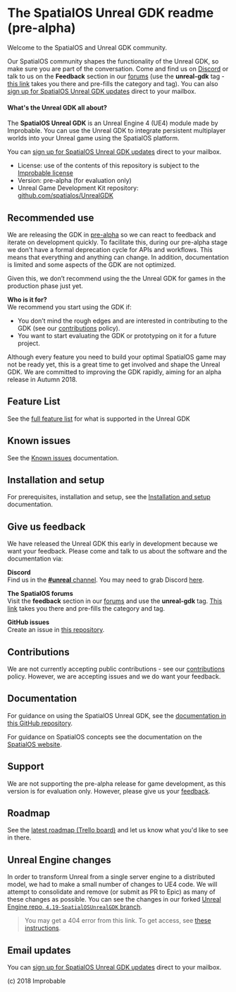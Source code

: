 # The SpatialOS Unreal GDK readme (pre-alpha)

Welcome to the SpatialOS and Unreal GDK community.

Our SpatialOS community shapes the functionality of the Unreal GDK, so make sure you are part of the conversation. Come and find us on [Discord](https://discordapp.com/channels/311273633307951114/339471548647866368) or talk to us on the **Feedback** section in our [forums](https://forums.improbable.io/) (use the **unreal-gdk** tag - [this link](https://forums.improbable.io/new-topic?category=Feedback&tags=unreal-gdk) takes you there and pre-fills the category and tag). You can also [sign up for SpatialOS Unreal GDK updates](http://go.pardot.com/l/169082/2018-06-15/27ld2t) direct to your mailbox.

#### What's the Unreal GDK all about?
The **SpatialOS Unreal GDK** is an Unreal Engine 4 (UE4) module made by Improbable. You can use the Unreal GDK to integrate persistent multiplayer worlds into your Unreal game using the SpatialOS platform.

You can [sign up for SpatialOS Unreal GDK updates](http://go.pardot.com/l/169082/2018-06-15/27ld2t) direct to your mailbox.

* License: use of the contents of this repository is subject to the [Improbable license](LICENSE.md)
* Version: pre-alpha (for evaluation only)
* Unreal Game Development Kit repository: [github.com/spatialos/UnrealGDK](https://github.com/spatialos/UnrealGDK)

## Recommended use
We are releasing the GDK in [pre-alpha](https://docs.improbable.io/reference/13.1/shared/release-policy#maturity-stages) so we can react to feedback and iterate on development quickly. To facilitate this, during our pre-alpha stage we don't have a formal deprecation cycle for APIs and workflows. This means that everything and anything can change. In addition, documentation is limited and some aspects of the GDK are not optimized.

Given this, we don’t recommend using the the Unreal GDK for games in the production phase just yet.

**Who is it for?**<br>
We recommend you start using the GDK if:
* You don’t mind the rough edges and are interested in contributing to the GDK (see our [contributions](.github/CONTRIBUTING.md) policy).
* You want to start evaluating the GDK or prototyping on it for a future project.

Although every feature you need to build your optimal SpatialOS game may not be ready yet, this is a great time to get involved and shape the Unreal GDK. We are committed to improving the GDK rapidly, aiming for an alpha release in Autumn 2018.

## Feature List
  See the [full feature list](docs/features.md) for what is supported in the Unreal GDK

## Known issues
 See the [Known issues](docs/known-issues.md) documentation.

## Installation and setup
For prerequisites, installation and setup, see the [Installation and setup](docs/setup-and-installing.md) documentation.

## Give us feedback
We have released the Unreal GDK this early in development because we want your feedback. Please come and talk to us about the software and the documentation via:

**Discord**</br>
Find us in the [**#unreal** channel](https://discordapp.com/channels/311273633307951114/339471548647866368). You may need to grab Discord [here](https://discordapp.com/).

**The SpatialOS forums**</br>
Visit the **feedback** section in our [forums](https://forums.improbable.io/) and use the **unreal-gdk** tag. [This link](https://forums.improbable.io/new-topic?category=Feedback&tags=unreal-gdk) takes you there and pre-fills the category and tag.

**GitHub issues**</br>
Create an issue in [this repository](https://github.com/spatialos/UnrealGDK/issues).

## Contributions
We are not currently accepting public contributions - see our [contributions](.github/CONTRIBUTING.md) policy. However, we are accepting issues and we do want your feedback.

## Documentation
For guidance on using the SpatialOS Unreal GDK, see the [documentation in this GitHub repository](docs/readme.md).

For guidance on SpatialOS concepts see the documentation on the [SpatialOS website](https://docs.improbable.io/reference/13.1/shared/concepts/spatialos). <br/>

## Support
We are not supporting the pre-alpha release for game development, as this version is for evaluation only. However, please give us your [feedback](#give-us-feedback).

## Roadmap

See the [latest roadmap (Trello board)](https://trello.com/b/7wtbtwmL/unreal-gdk-roadmap) and let us know what you'd like to see in there.

## Unreal Engine changes
In order to transform Unreal from a single server engine to a distributed model, we had to make a small number of changes to UE4 code. We will attempt to consolidate and remove (or submit as PR to Epic) as many of these changes as possible. You can see the changes in our forked [Unreal Engine repo, `4.19-SpatialOSUnrealGDK` branch](https://github.com/improbableio/UnrealEngine/tree/4.19-SpatialOSUnrealGDK).
> You may get a 404 error from this link. To get access, see [these instructions](docs/setup-and-installing.md#other). <br/>

## Email updates

You can [sign up for SpatialOS Unreal GDK updates](http://go.pardot.com/l/169082/2018-06-15/27ld2t) direct to your mailbox.

(c) 2018 Improbable

